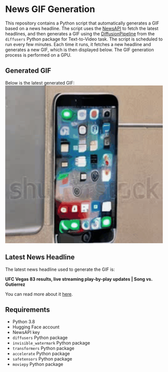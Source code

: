 # News GIF Generation
This repository contains a Python script that automatically generates a GIF based on a news headline. The script uses the [NewsAPI](https://newsapi.org/) to fetch the latest headlines, and then generates a GIF using the [DiffusionPipeline](https://github.com/huggingface/diffusers) from the `diffusers` Python package for Text-to-Video task.
The script is scheduled to run every few minutes. Each time it runs, it fetches a new headline and generates a new GIF, which is then displayed below. The GIF generation process is performed on a GPU.

## Generated GIF
Below is the latest generated GIF:
![Generated GIF](output.gif?raw=true&v=1702265619)

## Latest News Headline
The latest news headline used to generate the GIF is:

**UFC Vegas 83 results, live streaming play-by-play updates | Song vs. Gutierrez**

You can read more about it [here](https://www.mmamania.com/2023/12/9/23989564/ufc-vegas-83-results-live-streaming-play-by-play-updates-song-vs-gutierrez-apex-espn-mma).

## Requirements
- Python 3.8
- Hugging Face account
- NewsAPI key
- `diffusers` Python package
- `invisible_watermark` Python package
- `transformers` Python package
- `accelerate` Python package
- `safetensors` Python package
- `moviepy` Python package
